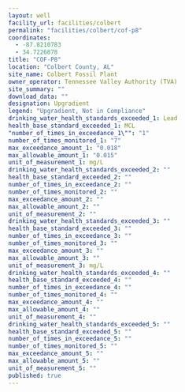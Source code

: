 ```yaml
---
layout: well
facility_url: facilities/colbert
permalink: "facilities/colbert/cof-p8"
coordinates: 
  - -87.8210783
  - 34.7226878
title: "COF-P8"
location: "Colbert County, AL"
site_name: Colbert Fossil Plant
owner_operator: Tennessee Valley Authority (TVA)
site_summary: ""
download_data: ""
designation: Upgradient
legend: "Upgradient, Not in Compliance"
drinking_water_health_standards_exceeded_1: Lead
health_base_standard_exceeded_1: MCL
"number_of_times_in_exceedance_1\"": "1"
number_of_times_monitored_1: "7"
max_exceedance_amount_1: "0.018"
max_allowable_amount_1: "0.015"
unit_of_measurement_1: mg/L
drinking_water_health_standards_exceeded_2: ""
health_base_standard_exceeded_2: ""
number_of_times_in_exceedance_2: ""
number_of_times_monitored_2: ""
max_exceedance_amount_2: ""
max_allowable_amount_2: ""
unit_of_measurement_2: ""
drinking_water_health_standards_exceeded_3: ""
health_base_standard_exceeded_3: ""
number_of_times_in_exceedance_3: ""
number_of_times_monitored_3: ""
max_exceedance_amount_3: ""
max_allowable_amount_3: ""
unit_of_measurement_3: mg/L
drinking_water_health_standards_exceeded_4: ""
health_base_standard_exceeded_4: ""
number_of_times_in_exceedance_4: ""
number_of_times_monitored_4: ""
max_exceedance_amount_4: ""
max_allowable_amount_4: ""
unit_of_measurement_4: ""
drinking_water_health_standards_exceeded_5: ""
health_base_standard_exceeded_5: ""
number_of_times_in_exceedance_5: ""
number_of_times_monitored_5: ""
max_exceedance_amount_5: ""
max_allowable_amount_5: ""
unit_of_measurement_5: ""
published: true
---
```


